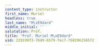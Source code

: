 ```yaml
---
content_type: instructor
first_name: Muriel
headless: true
last_name: "M\xE9dard"
middle_initial: ''
salutation: Prof.
title: "Prof. Muriel M\xE9dard"
uid: 22919973-76d9-6579-fec7-758296156572
---
```

